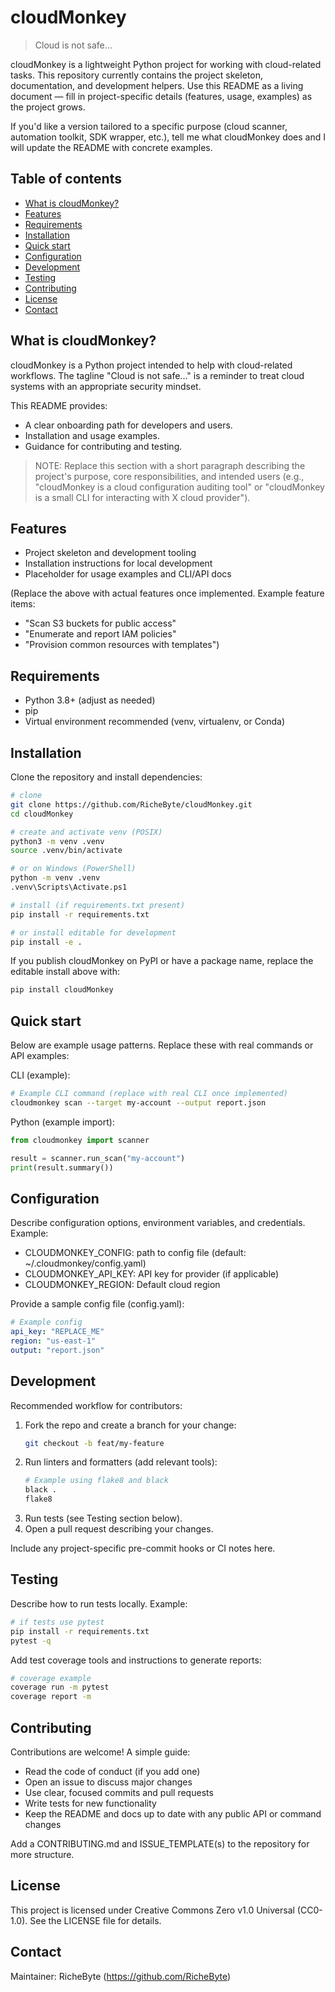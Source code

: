 # cloudMonkey

> Cloud is not safe...

cloudMonkey is a lightweight Python project for working with cloud-related tasks. This repository currently contains the project skeleton, documentation, and development helpers. Use this README as a living document — fill in project-specific details (features, usage, examples) as the project grows.

If you'd like a version tailored to a specific purpose (cloud scanner, automation toolkit, SDK wrapper, etc.), tell me what cloudMonkey does and I will update the README with concrete examples.

## Table of contents

- [What is cloudMonkey?](#what-is-cloudmonkey)
- [Features](#features)
- [Requirements](#requirements)
- [Installation](#installation)
- [Quick start](#quick-start)
- [Configuration](#configuration)
- [Development](#development)
- [Testing](#testing)
- [Contributing](#contributing)
- [License](#license)
- [Contact](#contact)

## What is cloudMonkey?

cloudMonkey is a Python project intended to help with cloud-related workflows. The tagline "Cloud is not safe..." is a reminder to treat cloud systems with an appropriate security mindset.

This README provides:
- A clear onboarding path for developers and users.
- Installation and usage examples.
- Guidance for contributing and testing.

> NOTE: Replace this section with a short paragraph describing the project's purpose, core responsibilities, and intended users (e.g., "cloudMonkey is a cloud configuration auditing tool" or "cloudMonkey is a small CLI for interacting with X cloud provider").

## Features

- Project skeleton and development tooling
- Installation instructions for local development
- Placeholder for usage examples and CLI/API docs

(Replace the above with actual features once implemented. Example feature items:
- "Scan S3 buckets for public access"
- "Enumerate and report IAM policies"
- "Provision common resources with templates")

## Requirements

- Python 3.8+ (adjust as needed)
- pip
- Virtual environment recommended (venv, virtualenv, or Conda)

## Installation

Clone the repository and install dependencies:

```bash
# clone
git clone https://github.com/RicheByte/cloudMonkey.git
cd cloudMonkey

# create and activate venv (POSIX)
python3 -m venv .venv
source .venv/bin/activate

# or on Windows (PowerShell)
python -m venv .venv
.venv\Scripts\Activate.ps1

# install (if requirements.txt present)
pip install -r requirements.txt

# or install editable for development
pip install -e .
```

If you publish cloudMonkey on PyPI or have a package name, replace the editable install above with:
```bash
pip install cloudMonkey
```

## Quick start

Below are example usage patterns. Replace these with real commands or API examples:

CLI (example):
```bash
# Example CLI command (replace with real CLI once implemented)
cloudmonkey scan --target my-account --output report.json
```

Python (example import):
```python
from cloudmonkey import scanner

result = scanner.run_scan("my-account")
print(result.summary())
```

## Configuration

Describe configuration options, environment variables, and credentials. Example:

- CLOUDMONKEY_CONFIG: path to config file (default: ~/.cloudmonkey/config.yaml)
- CLOUDMONKEY_API_KEY: API key for provider (if applicable)
- CLOUDMONKEY_REGION: Default cloud region

Provide a sample config file (config.yaml):
```yaml
# Example config
api_key: "REPLACE_ME"
region: "us-east-1"
output: "report.json"
```

## Development

Recommended workflow for contributors:

1. Fork the repo and create a branch for your change:
   ```bash
   git checkout -b feat/my-feature
   ```
2. Run linters and formatters (add relevant tools):
   ```bash
   # Example using flake8 and black
   black .
   flake8
   ```
3. Run tests (see Testing section below).
4. Open a pull request describing your changes.

Include any project-specific pre-commit hooks or CI notes here.

## Testing

Describe how to run tests locally. Example:
```bash
# if tests use pytest
pip install -r requirements.txt
pytest -q
```

Add test coverage tools and instructions to generate reports:
```bash
# coverage example
coverage run -m pytest
coverage report -m
```

## Contributing

Contributions are welcome! A simple guide:

- Read the code of conduct (if you add one)
- Open an issue to discuss major changes
- Use clear, focused commits and pull requests
- Write tests for new functionality
- Keep the README and docs up to date with any public API or command changes

Add a CONTRIBUTING.md and ISSUE_TEMPLATE(s) to the repository for more structure.

## License

This project is licensed under Creative Commons Zero v1.0 Universal (CC0-1.0). See the LICENSE file for details.

## Contact

Maintainer: RicheByte (https://github.com/RicheByte)

